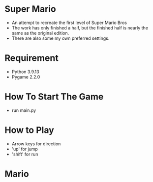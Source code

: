 # Super Mario
* An attempt to recreate the first level of Super Mario Bros
* The work has only finished a half, but the finished half is nearly the same as the original edition.
* There are also some my own preferred settings.

# Requirement
* Python 3.9.13
* Pygame 2.2.0

# How To Start The Game
* run main.py

# How to Play
* Arrow keys for direction
* 'up' for jump
* 'shift' for run


# Mario
